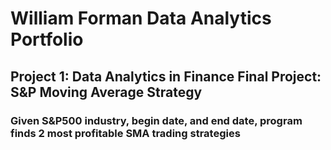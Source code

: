 # William Forman Data Analytics Portfolio

## Project 1: Data Analytics in Finance Final Project: S&P Moving Average Strategy
### Given S&P500 industry, begin date, and end date, program finds 2 most profitable SMA trading strategies
